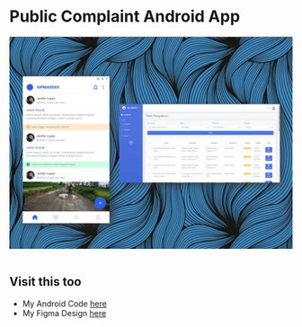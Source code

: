 # Public Complaint Android App


<p align="center" style="margin-bottom: 0px !important;">
                                                        
  <img width="900" height src="https://raw.githubusercontent.com/fauzanajipray/porto-po-lio/main/src/assets/porto/pengaduan.jpg" alt="adf" align="center">
  &nbsp; &nbsp;                                                                                                                                      
</p>


## Visit this too

-  My Android Code [here](https://github.com/fauzanajipray/sispadu-android)
-  My Figma Design [here](https://www.figma.com/file/GQKEreMtXSwfcwD91eSHNU/Skripsi?node-id=0%3A1)
